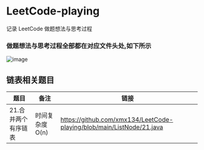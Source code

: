 # LeetCode-playing
记录 LeetCode 做题想法与思考过程
### 做题想法与思考过程全部都在对应文件头处,如下所示
![image](https://user-images.githubusercontent.com/33774589/143734514-adfea7e4-8bb7-47bd-a855-9d433917d34d.png)

## 链表相关题目
| 题目 | 备注 | 链接 |
| ---- | ---- | ---- |
| 21.合并两个有序链表 | 时间复杂度O(n) | https://github.com/xmx134/LeetCode-playing/blob/main/ListNode/21.java |
